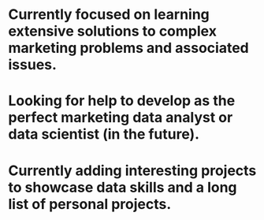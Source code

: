 # Currently focused on learning extensive solutions to complex marketing problems and associated issues. 
# Looking for help to develop as the perfect marketing data analyst or data scientist (in the future).
# Currently adding interesting projects to showcase data skills and a long list of personal projects.
